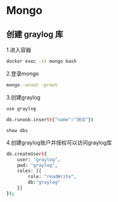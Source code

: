 # Mongo

## 创建 graylog 库

1.进入容器

```bash
docker exec -it mongo bash
```

2.登录mongo

```bash
mongo -uroot -proot
```

3.创建graylog

```bash
use graylog

db.runoob.insert({"name":"测试"})

show dbs
```

4.创建graylog账户并授权可以访问graylog库

```bash
db.createUser({
    user: "graylog",
    pwd: "graylog",
    roles: [{
        role: "readWrite",
        db:"graylog"
    }]
});
```
